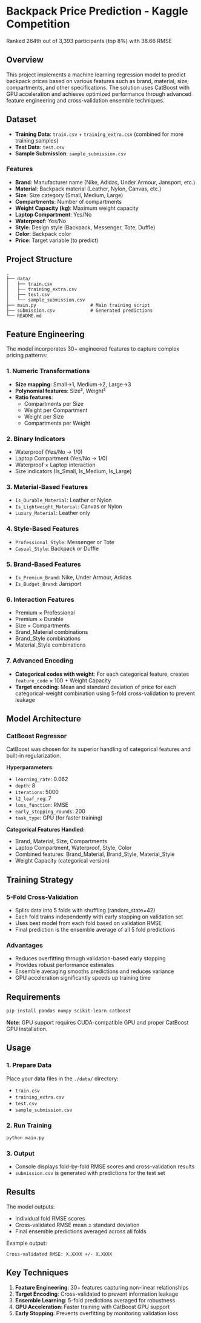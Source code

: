 # Backpack Price Prediction - Kaggle Competition
Ranked 264th out of 3,393 participants (top 8%) with 38.66 RMSE

## Overview
This project implements a machine learning regression model to predict backpack prices based on various features such as brand, material, size, compartments, and other specifications. The solution uses CatBoost with GPU acceleration and achieves optimized performance through advanced feature engineering and cross-validation ensemble techniques.

## Dataset
- **Training Data**: `train.csv` + `training_extra.csv` (combined for more training samples)
- **Test Data**: `test.csv`
- **Sample Submission**: `sample_submission.csv`

### Features
- **Brand**: Manufacturer name (Nike, Adidas, Under Armour, Jansport, etc.)
- **Material**: Backpack material (Leather, Nylon, Canvas, etc.)
- **Size**: Size category (Small, Medium, Large)
- **Compartments**: Number of compartments
- **Weight Capacity (kg)**: Maximum weight capacity
- **Laptop Compartment**: Yes/No
- **Waterproof**: Yes/No
- **Style**: Design style (Backpack, Messenger, Tote, Duffle)
- **Color**: Backpack color
- **Price**: Target variable (to predict)

## Project Structure
```
.
├── data/
│   ├── train.csv
│   ├── training_extra.csv
│   ├── test.csv
│   └── sample_submission.csv
├── main.py                    # Main training script
├── submission.csv             # Generated predictions
└── README.md
```

## Feature Engineering
The model incorporates 30+ engineered features to capture complex pricing patterns:

### 1. Numeric Transformations
- **Size mapping**: Small→1, Medium→2, Large→3
- **Polynomial features**: Size², Weight²
- **Ratio features**: 
  - Compartments per Size
  - Weight per Compartment
  - Weight per Size
  - Compartments per Weight

### 2. Binary Indicators
- Waterproof (Yes/No → 1/0)
- Laptop Compartment (Yes/No → 1/0)
- Waterproof × Laptop interaction
- Size indicators (Is_Small, Is_Medium, Is_Large)

### 3. Material-Based Features
- `Is_Durable_Material`: Leather or Nylon
- `Is_Lightweight_Material`: Canvas or Nylon
- `Luxury_Material`: Leather only

### 4. Style-Based Features
- `Professional_Style`: Messenger or Tote
- `Casual_Style`: Backpack or Duffle

### 5. Brand-Based Features
- `Is_Premium_Brand`: Nike, Under Armour, Adidas
- `Is_Budget_Brand`: Jansport

### 6. Interaction Features
- Premium × Professional
- Premium × Durable
- Size × Compartments
- Brand_Material combinations
- Brand_Style combinations
- Material_Style combinations

### 7. Advanced Encoding
- **Categorical codes with weight**: For each categorical feature, creates `feature_code` × 100 + Weight Capacity
- **Target encoding**: Mean and standard deviation of price for each categorical-weight combination using 5-fold cross-validation to prevent leakage

## Model Architecture

### CatBoost Regressor
CatBoost was chosen for its superior handling of categorical features and built-in regularization.

**Hyperparameters:**
- `learning_rate`: 0.062
- `depth`: 8
- `iterations`: 5000
- `l2_leaf_reg`: 7
- `loss_function`: RMSE
- `early_stopping_rounds`: 200
- `task_type`: GPU (for faster training)

**Categorical Features Handled:**
- Brand, Material, Size, Compartments
- Laptop Compartment, Waterproof, Style, Color
- Combined features: Brand_Material, Brand_Style, Material_Style
- Weight Capacity (categorical version)

## Training Strategy

### 5-Fold Cross-Validation
- Splits data into 5 folds with shuffling (random_state=42)
- Each fold trains independently with early stopping on validation set
- Uses best model from each fold based on validation RMSE
- Final prediction is the ensemble average of all 5 fold predictions

### Advantages
- Reduces overfitting through validation-based early stopping
- Provides robust performance estimates
- Ensemble averaging smooths predictions and reduces variance
- GPU acceleration significantly speeds up training time

## Requirements

```bash
pip install pandas numpy scikit-learn catboost
```

**Note**: GPU support requires CUDA-compatible GPU and proper CatBoost GPU installation.

## Usage

### 1. Prepare Data
Place your data files in the `./data/` directory:
- `train.csv`
- `training_extra.csv`
- `test.csv`
- `sample_submission.csv`

### 2. Run Training
```bash
python main.py
```

### 3. Output
- Console displays fold-by-fold RMSE scores and cross-validation results
- `submission.csv` is generated with predictions for the test set

## Results

The model outputs:
- Individual fold RMSE scores
- Cross-validated RMSE mean ± standard deviation
- Final ensemble predictions averaged across all folds

Example output:
```
Cross-validated RMSE: X.XXXX +/- X.XXXX
```

## Key Techniques

1. **Feature Engineering**: 30+ features capturing non-linear relationships
2. **Target Encoding**: Cross-validated to prevent information leakage
3. **Ensemble Learning**: 5-fold predictions averaged for robustness
4. **GPU Acceleration**: Faster training with CatBoost GPU support
5. **Early Stopping**: Prevents overfitting by monitoring validation loss